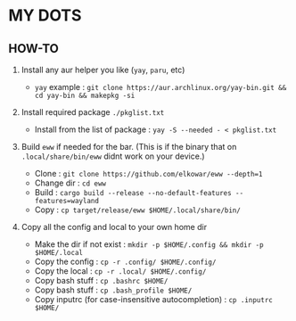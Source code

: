 # MY DOTS

## HOW-TO

1. Install any aur helper you like (`yay`, `paru`, etc)
    * `yay` example : `git clone https://aur.archlinux.org/yay-bin.git && cd yay-bin && makepkg -si`

2. Install required package `./pkglist.txt`
    * Install from the list of package : `yay -S --needed - < pkglist.txt`

3. Build `eww` if needed for the bar. (This is if the binary that on `.local/share/bin/eww` didnt work on your device.)
    * Clone : `git clone https://github.com/elkowar/eww --depth=1`
    * Change dir : `cd eww`
    * Build : `cargo build --release --no-default-features --features=wayland`
    * Copy : `cp target/release/eww $HOME/.local/share/bin/`

3. Copy all the config and local to your own home dir
    * Make the dir if not exist : `mkdir -p $HOME/.config && mkdir -p $HOME/.local`
    * Copy the config : `cp -r .config/ $HOME/.config/`
    * Copy the local : `cp -r .local/ $HOME/.config/`
    * Copy bash stuff : `cp .bashrc $HOME/`
    * Copy bash stuff : `cp .bash_profile $HOME/`
    * Copy inputrc (for case-insensitive autocompletion) : `cp .inputrc $HOME/`
